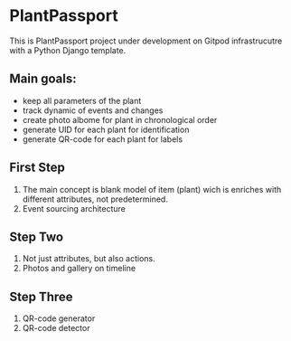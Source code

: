 # PlantPassport

This is PlantPassport project under development on Gitpod infrastrucutre with a Python Django template.

## Main goals:
- keep all parameters of the plant
- track dynamic of events and changes
- create photo albome for plant in chronological order
- generate UID for each plant for identification 
- generate QR-code for each plant for labels 


## First Step
1. The main concept is blank model of item (plant) wich is enriches with different attributes, not predetermined. 
2. Event sourcing architecture

## Step Two 
1. Not just attributes, but also actions. 
2. Photos and gallery on timeline

## Step Three
1. QR-code generator
2. QR-code detector
